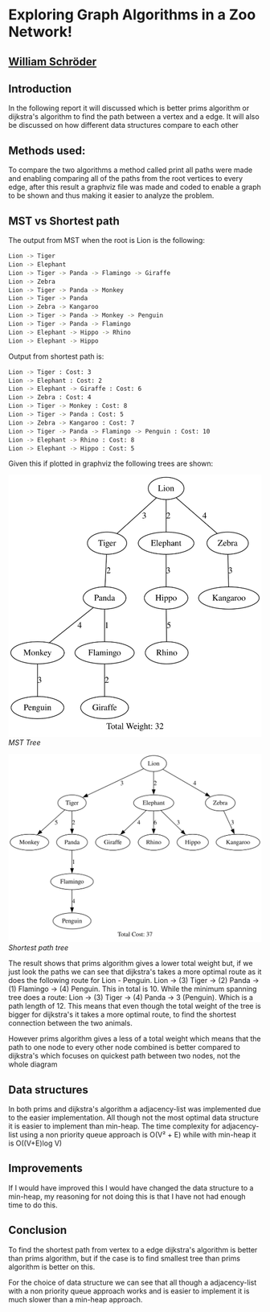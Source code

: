 # Exploring Graph Algorithms in a Zoo Network!
## [William Schröder](mailto:ws222gx@student.lnu.se)

## Introduction
In the following report it will discussed which is better prims algorithm or dijkstra's algorithm to find the path between a vertex and a edge. It will also be discussed on how different data structures compare to each other


## Methods used:
To compare the two algorithms a method called print all paths were made and enabling comparing all of the paths from the root vertices to every edge, after this result a graphviz file was made and coded to enable a graph to be shown and thus making it easier to analyze the problem.

## MST vs Shortest path
The output from MST when the root is Lion is the following:
```sh
Lion -> Tiger
Lion -> Elephant
Lion -> Tiger -> Panda -> Flamingo -> Giraffe
Lion -> Zebra
Lion -> Tiger -> Panda -> Monkey
Lion -> Tiger -> Panda
Lion -> Zebra -> Kangaroo
Lion -> Tiger -> Panda -> Monkey -> Penguin
Lion -> Tiger -> Panda -> Flamingo
Lion -> Elephant -> Hippo -> Rhino
Lion -> Elephant -> Hippo
```

Output from shortest path is:

```sh
Lion -> Tiger : Cost: 3
Lion -> Elephant : Cost: 2
Lion -> Elephant -> Giraffe : Cost: 6
Lion -> Zebra : Cost: 4
Lion -> Tiger -> Monkey : Cost: 8
Lion -> Tiger -> Panda : Cost: 5
Lion -> Zebra -> Kangaroo : Cost: 7
Lion -> Tiger -> Panda -> Flamingo -> Penguin : Cost: 10
Lion -> Elephant -> Rhino : Cost: 8
Lion -> Elephant -> Hippo : Cost: 5

```
Given this if plotted in graphviz the following trees are shown:

![MST Tree](./images/mst.svg)
*MST Tree*

![Shortest path tree](./images/spt.svg)
*Shortest path tree*

The result shows that prims algorithm gives a lower total weight but, if we just look the paths we can see that dijkstra's takes a more optimal route as it does the following route for Lion - Penguin. Lion  -> (3) Tiger -> (2) Panda -> (1) Flamingo -> (4) Penguin. This in total is 10. While the minimum spanning tree does a route: Lion -> (3) Tiger -> (4) Panda -> 3 (Penguin). Which is a path length of 12. This means that even though the total weight of the tree is bigger for dijkstra's it takes a more optimal route, to find the shortest connection between the two animals.

However prims algorithm gives a less of a total weight which means that the path to one node to every other node combined is better compared to dijkstra's which focuses on quickest path between two nodes, not the whole diagram


## Data structures
In both prims and dijkstra's algorithm a adjacency-list was implemented due to the easier implementation. All though not the most optimal data structure it is easier to implement than min-heap. The time complexity for adjacency-list using a non priority queue approach is O(V² + E) while with min-heap it is O((V+E)log V)

## Improvements

If I would have improved this I would have changed the data structure to a min-heap, my reasoning for not doing this is that I have not had enough time to do this.

## Conclusion
To find the shortest path from vertex to a edge dijkstra's algorithm is better than prims algorithm, but if the case is to find smallest tree than prims algorithm is better on this.

For the choice of data structure we can see that all though a adjacency-list with a non priority queue approach works and is easier to implement it is much slower than a min-heap approach.


